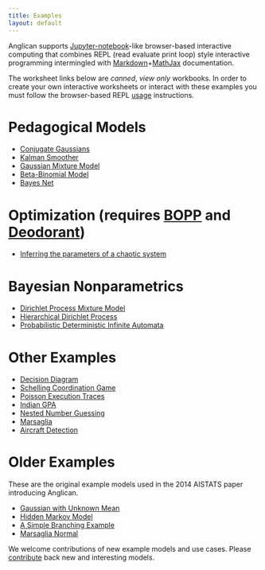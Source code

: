 ```yaml
---
title: Examples
layout: default
---
```


Anglican supports [Jupyter-notebook](http://jupyter.org)-like
browser-based interactive computing that combines REPL (read evaluate print loop) style
interactive programming intermingled with
[Markdown](http://daringfireball.net/projects/markdown/syntax)+[MathJax](https://www.mathjax.org/)
documentation.  

The worksheet links below are _canned_, _view only_ workbooks.  In
order to create your own interactive worksheets or interact with these examples
you must follow the browser-based REPL [usage](../usage) instructions.

# Pedagogical Models

- [Conjugate Gaussians](viewer/?worksheet=gaussian-posteriors)
- [Kalman Smoother](viewer/?worksheet=kalman)
- [Gaussian Mixture Model](viewer/?worksheet=gmm-iris)
- [Beta-Binomial Model](viewer/?worksheet=pencil-factory)
- [Bayes Net](viewer/?worksheet=bayes-net)

# Optimization (requires [BOPP](https://github.com/probprog/bopp) and [Deodorant](https://github.com/probprog/deodorant))
- [Inferring the parameters of a chaotic system](viewer/?source=github&user=probprog&repo=bopp&path=worksheets/chaos.clj)

# Bayesian Nonparametrics

- [Dirichlet Process Mixture Model](viewer/?worksheet=nonparametrics/dp-mixture-model)
- [Hierarchical Dirichlet Process](viewer/?worksheet=nonparametrics/hdp)
- [Probabilistic Deterministic Infinite Automata](viewer/?worksheet=nonparametrics/pdia)

# Other Examples

- [Decision Diagram](viewer/?worksheet=decision-diagram)
- [Schelling Coordination Game](viewer/?worksheet=coordination-game)
- [Poisson Execution Traces](viewer/?worksheet=poisson-trace)
- [Indian GPA](viewer/?worksheet=indian-gpa)
- [Nested Number Guessing](viewer/?worksheet=nested-number-guessing)
- [Marsaglia](viewer/?worksheet=marsaglia)
- [Aircraft Detection](viewer/?worksheet=aircraft)
<!-- - [Birthday](viewer/?worksheet=birthday)-->

<!-- - [Maximum Likelihood for Logistic Regression](viewer/?worksheet=logistic-regression-iris) -->

# Older Examples

These are the original example models used in the 2014 AISTATS paper introducing Anglican.

- [Gaussian with Unknown Mean](viewer/?worksheet=aistats/gaussian-aistats)
- [Hidden Markov Model](viewer/?worksheet=aistats/hmm-aistats)
- [A Simple Branching Example](viewer/?worksheet=aistats/branching-aistats)
- [Marsaglia Normal](viewer/?worksheet=aistats/marsaglia-aistats)
<!-- - [Chinese Restaurant Process](viewer/?worksheet=aistats/crp-aistats) -->


We welcome contributions of new example models and use cases.  Please
 [contribute](../contribute) back new and interesting models.



<!--
# Simple Introductory Examples

- [Addition](sum_equals/index.html)
- [Birthday](birthday/index.html)
- [Gaussian With Unknown Mean](gaussian_unknown_mean/index.html)
- [American and Indian GPA](american_indian_gpa/index.html)

# Common Statistics Models

- [Bayes Net](bayes_net/index.html)
- [Hidden Semi Markov Model](hsmm/index.html)
- [Linear Regression](linear_regression/index.html)
- [Logistic Regression](logistic_regression/index.html)
- [Kalman Filter](kalman_filter/index.html)
- [Bayesian Neural Net](neural_net/index.html)

# Bayesian Nonparametrics

- [Dirichlet Process Mixture Model](dp_mixture_model/index.html)

# Program Your Own

- [Marsaglia](marsaglia/index.html)
- [Influence Diagram](influence_diagram/index.html)

# Advanced

- [Arithmetic Functions Induction](arithmetic_functions/index.html)
- [Automata Structure Learning](pdia/index.html)-->
